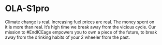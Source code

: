 # OLA-S1pro
Climate change is real. Increasing fuel prices are real. The money spent on it is more than real. It’s high time we break away from the vicious cycle. Our mission to #EndICEage empowers you to own a piece of the future, to break away from the drinking habits of your 2 wheeler from the past.

